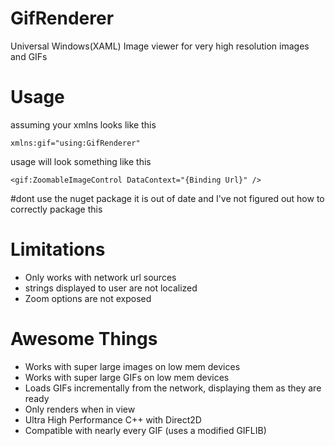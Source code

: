 GifRenderer
===========

Universal Windows(XAML) Image viewer for very high resolution images and GIFs


Usage
===========

assuming your xmlns looks like this

    xmlns:gif="using:GifRenderer"

usage will look something like this

    <gif:ZoomableImageControl DataContext="{Binding Url}" />

#dont use the nuget package it is out of date and I've not figured out how to correctly package this

Limitations
===========
* Only works with network url sources
* strings displayed to user are not localized
* Zoom options are not exposed

Awesome Things
===========
* Works with super large images on low mem devices
* Works with super large GIFs on low mem devices
* Loads GIFs incrementally from the network, displaying them as they are ready
* Only renders when in view
* Ultra High Performance C++ with Direct2D
* Compatible with nearly every GIF (uses a modified GIFLIB)
